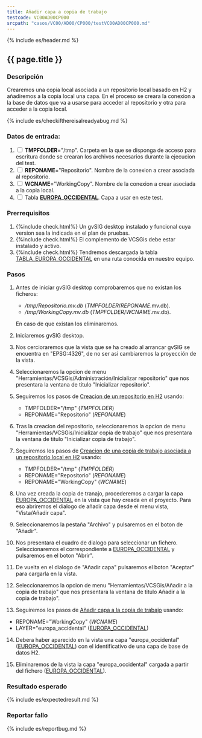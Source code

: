 ```yaml
---
title: Añadir capa a copia de trabajo
testcode: VC00AD00CP000
srcpath: "casos/VC00/AD00/CP000/testVC00AD00CP000.md"
---
```


{% include es/header.md %}

## {{ page.title }}

### Descripción

Crearemos una copia local asociada a un repositorio local basado en H2 y añadiremos a la copia local 
una capa. En el proceso se creara la conexion a la base de datos que va a usarse para acceder al repositorio y
otra para acceder a la copia local.

{% include es/checkifthereisalreadyabug.md %}

### Datos de entrada:

1. <input type="checkbox"> **TMPFOLDER**="/tmp". Carpeta en la que se disponga de acceso para escritura donde
   se crearan los archivos necesarios durante la ejecucion del test.
2. <input type="checkbox"> **REPONAME**="Repositorio". Nombre de la conexion a crear asociada al repositorio.
3. <input type="checkbox"> **WCNAME**="WorkingCopy". Nombre de la conexion a crear asociada a la copia local. 
4. <input type="checkbox"> Tabla **[EUROPA_OCCIDENTAL](../../data/europa_occidental.csv)**. Capa a usar en
   este test. 

### Prerrequisitos

1. {%include check.html%} Un gvSIG desktop instalado y funcional cuya version sea la indicada en el plan de pruebas.
2. {%include check.html%} El complemento de VCSGis debe estar instalado y activo.
3. {%include check.html%} Tendremos descargada la tabla [TABLA_EUROPA_OCCIDENTAL](../../data/europa_occidental.csv) en una ruta conocida en nuestro equipo.

### Pasos

1. Antes de iniciar gvSIG desktop comprobaremos que no existan los ficheros:
   * */tmp/Repositorio.mv.db* (*TMPFOLDER*/*REPONAME*.mv.db).
   * */tmp/WorkingCopy.mv.db* (*TMPFOLDER*/*WCNAME*.mv.db).
   
   En caso de que existan los eliminaremos.
   
2. Iniciaremos gvSIG desktop.

3. Nos cercioraremos que la vista que se ha creado al arrancar gvSIG se encuentra en "EPSG:4326", de no ser
   asi cambiaremos la proyección de la vista.

4. Seleccionaremos la opcion de menu "Herramientas/VCSGis/Administración/Inicializar repositorio" que nos
   presentara la ventana de titulo "Inicializar repositorio".

5. Seguiremos los pasos de [Creacion de un repositorio en H2](../../PROC/001/procVC00PROC001.md) usando:
   * TMPFOLDER="/tmp" (*TMPFOLDER*)
   * REPONAME="Repositorio" (*REPONAME*)

6. Tras la creacion del repositorio, seleccionaremos la opcion de menu "Herramientas/VCSGis/Inicializar copia de trabajo" que nos
   presentara la ventana de titulo "Inicializar copia de trabajo".

7. Seguiremos los pasos de [Creacion de una copia de trabajo asociada a un repositorio local en H2](../../PROC/002/procVC00PROC002.md) 
   usando:
   * TMPFOLDER="/tmp" (*TMPFOLDER*)
   * REPONAME="Repositorio" (*REPONAME*)
   * REPONAME="WorkingCopy" (*WCNAME*)
   
8. Una vez creada la copia de tranajo, procederemos a cargar la capa [EUROPA_OCCIDENTAL](../../data/europa_occidental.csv) en
   la vista que hay creada en el proyecto. Para eso abriremos el dialogo de añadir capa desde el menu vista, "Vista/Añadir capa".

9. Seleccionaremos la pestaña "Archivo" y pulsaremos en el boton de "Añadir".

10. Nos presentara el cuadro de dialogo para seleccionar un fichero. Seleccionaremos el correspondiente 
    a [EUROPA_OCCIDENTAL](../../data/europa_occidental.csv) y pulsaremos en el boton "Abrir".

11. De vuelta en el dialogo de "Añadir capa" pulsaremos el boton "Aceptar" para cargarla en la vista.

12. Seleccionaremos la opcion de menu "Herramientas/VCSGis/Añadir a la copia de trabajo" que nos
    presentara la ventana de titulo Añadir a la copia de trabajo".

13. Seguiremos los pasos de [Añadir capa a la copia de trabajo](../../PROC/003/VC00PROC003.md) usando: 
   * REPONAME="WorkingCopy" (*WCNAME*)
   * LAYER="europa_accidental" ([EUROPA_OCCIDENTAL](../../data/europa_occidental.csv))

14. Debera haber aparecido en la vista una capa "europa_occidental" ([EUROPA_OCCIDENTAL](../../data/europa_occidental.csv))
    con el identificativo de una capa de base de datos H2.

15. Eliminaremos de la vista la capa "europa_occidental" cargada a partir del 
    fichero ([EUROPA_OCCIDENTAL](../../data/europa_occidental.csv)).

### Resultado esperado

{% include es/expectedresult.md %}

### Reportar fallo

{% include es/reportbug.md %}


